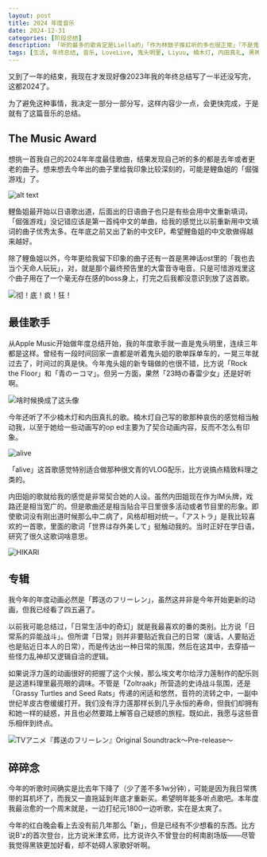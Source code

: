 ```yaml
---
layout: post
title: 2024 年度音乐
date: 2024-12-31
categories: [阶段总结]
description: 「听的最多的歌肯定是Liella的」「作为林鼓子推虹听的多也很正常」「不是鬼头明里？不是鬼头明里？」「啊？Sanghee是谁啊？ほろよい？」
tags: [生活, 年终总结, 音乐, LoveLive, 鬼头明里, Liyuu, 楠木灯, 内田真礼, 黑神话悟空]
---
```


又到了一年的结束，我现在才发现好像2023年我的年终总结写了一半还没写完，这都2024了。

为了避免这种事情，我决定一部分一部分写，这样内容少一点，会更快完成，于是就有了这篇音乐的总结。

## The Music Award

想挑一首我自己的2024年年度最佳歌曲，结果发现自己听的多的都是去年或者更老的曲子。想来想去今年出的曲子里给我印象比较深刻的，可能是鲤鱼姐的「倔强游戏」了。

![alt text](../images/blog/image-9.png)

鲤鱼姐最开始以日语歌出道，后面出的日语曲子也只是有些会用中文重新填词，「倔强游戏」没记错应该是第一首纯中文的单曲，给我的感觉比以前重新用中文填词的曲子优秀太多。在年底之前又出了新的中文EP，希望鲤鱼姐的中文歌做得越来越好。

除了鲤鱼姐以外，今年更给我留下印象的曲子还有一首是黑神话ost里的「我也去当个天命人玩玩」，对，就是那个最终预告里的大雷音寺电音。只是可惜游戏里这个曲子用在了一个毫无存在感的boss身上，打完之后我都没意识到放了这首歌。

![彻！底！疯！狂！](../images/blog/image-10.png)

## 最佳歌手

从Apple Music开始做年度总结开始，我的年度歌手就一直是鬼头明里，连续三年都是这样。曾经有一段时间回家一直都是听着鬼头姐的歌单踩单车的，一晃三年就过去了，时间过的真是快。今年鬼头姐的新专辑做的也很不错，比方说「Rock the Floor」和「青のーコマ」。但另一方面，果然「23時の春雷少女」还是好听啊。

![啥时候换成了这头像](../images/blog/image-11.png)

今年还听了不少楠木灯和内田真扎的歌。楠木灯自己写的歌那种哀伤的感觉相当触动我，以至于她给一些动画写的op ed主要为了契合动画内容，反而不怎么有印象。

![alive](../images/blog/image-12.png)

「alive」这首歌感觉特别适合做那种很文青的VLOG配乐，比方说搞点精致料理之类的。

内田姐的歌就给我的感觉是非常契合她的人设。虽然内田姐现在作为IM头牌，戏路还是相当宽广的。但是歌曲还是相当贴合平日里很多活动或者节目里的形象。即使歌词没有刚出道时候那么中二病了，风格却相对统一。「アストラ」是我比较喜欢的一首歌，里面的歌词「世界は存外美して」挺触动我的。当时正好在学日语，研究了很久这歌词啥意思。

![HIKARI](../images/blog/image-13.png)

## 专辑

我今年的年度动画必然是「葬送のフリーレン」，虽然这并非是今年开始更新的动画，但我已经看了四五遍了。

以前我可能总结过，「日常生活中的奇幻」就是我最喜欢的番的类别。比方说「日常系的异能战斗」。但所谓「日常」则并非要贴近我自己的日常（废话，人要贴近也是贴近日本人的日常），而是传达出一种日常的氛围，然后在这其中，去穿插一些怪力乱神却又逻辑自洽的逻辑。

如果说浮力莲的动画很好的把握了这个火候，那么埃文考尔给浮力莲制作的配乐则是这道料理里最亮眼的调味。不管是「Zoltraak」所营造的史诗战斗氛围，还是「Grassy Turtles and Seed Rats」传递的闲适和悠然，音符的流转之中，一副中世纪羊皮古卷缓缓打开。我们没有浮力莲那样长到几乎永恒的寿命，但我们却拥有和她一样的疑惑，并且也必然要踏上解答自己疑惑的旅程。既如此，我愿与这些音乐相伴到终点。

![TVアニメ『葬送のフリーレン』Original Soundtrack～Pre-release～](../images/blog/image-14.png)

## 碎碎念

今年的听歌时间确实是比去年下降了（少了差不多1w分钟），可能是因为我日常携带的耳机坏了，而我又一直拖延到年底才重新买。希望明年能多听点歌吧。本年度我最治愈的一个周末就是，一边打纪元1800一边听歌，实在是太爽了。

今年的红白晚会看上去没有前几年那么「新」，但是已经有不少想看的东西。比方说B'z的首次登台，比方说米津玄师，比方说许久不曾登台的柯南剧场版——尽管我觉得黑铁更加好看，却不妨碍人家歌好听啊。
